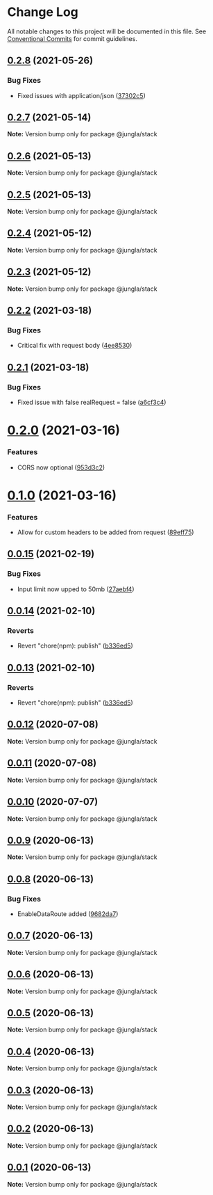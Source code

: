 # Change Log

All notable changes to this project will be documented in this file.
See [Conventional Commits](https://conventionalcommits.org) for commit guidelines.

## [0.2.8](https://github.com/crazywolf132/Jungla/compare/@jungla/stack@0.2.7...@jungla/stack@0.2.8) (2021-05-26)


### Bug Fixes

* Fixed issues with application/json ([37302c5](https://github.com/crazywolf132/Jungla/commit/37302c5655b407cdcf472f21542f43d5012190dd))





## [0.2.7](https://github.com/crazywolf132/Jungla/compare/@jungla/stack@0.2.6...@jungla/stack@0.2.7) (2021-05-14)

**Note:** Version bump only for package @jungla/stack





## [0.2.6](https://github.com/crazywolf132/Jungla/compare/@jungla/stack@0.2.5...@jungla/stack@0.2.6) (2021-05-13)

**Note:** Version bump only for package @jungla/stack





## [0.2.5](https://github.com/crazywolf132/Jungla/compare/@jungla/stack@0.2.4...@jungla/stack@0.2.5) (2021-05-13)

**Note:** Version bump only for package @jungla/stack





## [0.2.4](https://github.com/crazywolf132/Jungla/compare/@jungla/stack@0.2.3...@jungla/stack@0.2.4) (2021-05-12)

**Note:** Version bump only for package @jungla/stack





## [0.2.3](https://github.com/crazywolf132/Jungla/compare/@jungla/stack@0.2.2...@jungla/stack@0.2.3) (2021-05-12)

**Note:** Version bump only for package @jungla/stack





## [0.2.2](https://github.com/crazywolf132/Jungla/compare/@jungla/stack@0.2.1...@jungla/stack@0.2.2) (2021-03-18)


### Bug Fixes

* Critical fix with request body ([4ee8530](https://github.com/crazywolf132/Jungla/commit/4ee8530c0b6ec1e0b56d1824a32054c93d899ef3))





## [0.2.1](https://github.com/crazywolf132/Jungla/compare/@jungla/stack@0.2.0...@jungla/stack@0.2.1) (2021-03-18)


### Bug Fixes

* Fixed issue with false realRequest = false ([a6cf3c4](https://github.com/crazywolf132/Jungla/commit/a6cf3c4e73ff04698b4a0d91b8d4d883748d6f7a))





# [0.2.0](https://github.com/crazywolf132/Jungla/compare/@jungla/stack@0.1.0...@jungla/stack@0.2.0) (2021-03-16)


### Features

* CORS now optional ([953d3c2](https://github.com/crazywolf132/Jungla/commit/953d3c28a6acb83b1ed86d6559b48f8e3165ca8e))





# [0.1.0](https://github.com/crazywolf132/Jungla/compare/@jungla/stack@0.0.15...@jungla/stack@0.1.0) (2021-03-16)


### Features

* Allow for custom headers to be added from request ([89eff75](https://github.com/crazywolf132/Jungla/commit/89eff75a21544ae03c188c2a12b7affe44cd1679))





## [0.0.15](https://github.com/crazywolf132/Jungla/compare/@jungla/stack@0.0.14...@jungla/stack@0.0.15) (2021-02-19)


### Bug Fixes

* Input limit now upped to 50mb ([27aebf4](https://github.com/crazywolf132/Jungla/commit/27aebf40d41d1ee2d8fa01e01e620a3e95b2f6e9))





## [0.0.14](https://github.com/crazywolf132/Jungla/compare/@jungla/stack@0.0.13...@jungla/stack@0.0.14) (2021-02-10)


### Reverts

* Revert "chore(npm): publish" ([b336ed5](https://github.com/crazywolf132/Jungla/commit/b336ed5acd34c7afdcca32a25c364f9c9b849271))





## [0.0.13](https://github.com/crazywolf132/Jungla/compare/@jungla/stack@0.0.13...@jungla/stack@0.0.13) (2021-02-10)


### Reverts

* Revert "chore(npm): publish" ([b336ed5](https://github.com/crazywolf132/Jungla/commit/b336ed5acd34c7afdcca32a25c364f9c9b849271))





## [0.0.12](https://github.com/crazywolf132/Jungla/compare/@jungla/stack@0.0.11...@jungla/stack@0.0.12) (2020-07-08)

**Note:** Version bump only for package @jungla/stack





## [0.0.11](https://github.com/crazywolf132/Jungla/compare/@jungla/stack@0.0.10...@jungla/stack@0.0.11) (2020-07-08)

**Note:** Version bump only for package @jungla/stack





## [0.0.10](https://github.com/crazywolf132/Jungla/compare/@jungla/stack@0.0.9...@jungla/stack@0.0.10) (2020-07-07)

**Note:** Version bump only for package @jungla/stack





## [0.0.9](https://github.com/crazywolf132/Jungla/compare/@jungla/stack@0.0.8...@jungla/stack@0.0.9) (2020-06-13)

**Note:** Version bump only for package @jungla/stack





## [0.0.8](https://github.com/crazywolf132/Jungla/compare/@jungla/stack@0.0.7...@jungla/stack@0.0.8) (2020-06-13)


### Bug Fixes

* EnableDataRoute added ([9682da7](https://github.com/crazywolf132/Jungla/commit/9682da756647de60b854cae1830f769e06fc4bbf))





## [0.0.7](https://github.com/crazywolf132/Jungla/compare/@jungla/stack@0.0.6...@jungla/stack@0.0.7) (2020-06-13)

**Note:** Version bump only for package @jungla/stack





## [0.0.6](https://github.com/crazywolf132/Jungla/compare/@jungla/stack@0.0.5...@jungla/stack@0.0.6) (2020-06-13)

**Note:** Version bump only for package @jungla/stack





## [0.0.5](https://github.com/crazywolf132/Jungla/compare/@jungla/stack@0.0.4...@jungla/stack@0.0.5) (2020-06-13)

**Note:** Version bump only for package @jungla/stack





## [0.0.4](https://github.com/crazywolf132/Jungla/compare/@jungla/stack@0.0.3...@jungla/stack@0.0.4) (2020-06-13)

**Note:** Version bump only for package @jungla/stack





## [0.0.3](https://github.com/crazywolf132/Jungla/compare/@jungla/stack@0.0.2...@jungla/stack@0.0.3) (2020-06-13)

**Note:** Version bump only for package @jungla/stack





## [0.0.2](https://github.com/crazywolf132/Jungla/compare/@jungla/stack@0.0.1...@jungla/stack@0.0.2) (2020-06-13)

**Note:** Version bump only for package @jungla/stack





## [0.0.1](https://github.com/crazywolf132/Jungla/compare/@jungla/stack@0.0.1...@jungla/stack@0.0.1) (2020-06-13)

**Note:** Version bump only for package @jungla/stack
